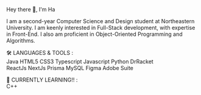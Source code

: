 Hey there 👋, I'm Ha

I am a second-year Computer Science and Design student at Northeastern University. I am keenly interested in Full-Stack development, with expertise in Front-End. I also am proficient in Object-Oriented Programming and Algorithms.

🛠️ LANGUAGES & TOOLS : <br/>
Java HTML5 CSS3 Typescript Javascript Python DrRacket <br/>
ReactJs NextJs Prisma MySQL Figma Adobe Suite

📖 CURRENTLY LEARNING!! : <br/>
C++ 

<!--
**hanguyen04/hanguyen04** is a ✨ _special_ ✨ repository because its `README.md` (this file) appears on your GitHub profile.

Here are some ideas to get you started:

- 🔭 I’m currently working on ...
- 🌱 I’m currently learning ...
- 👯 I’m looking to collaborate on ...
- 🤔 I’m looking for help with ...
- 💬 Ask me about ...
- 📫 How to reach me: ...
- 😄 Pronouns: ...
- ⚡ Fun fact: ...
-->
